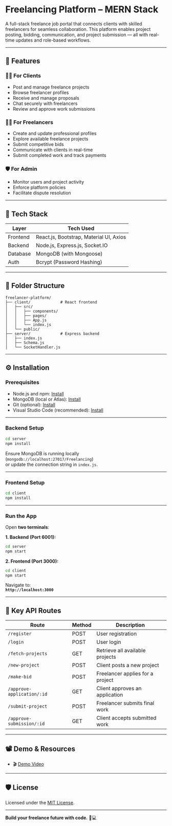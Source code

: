 # Freelancing Platform – MERN Stack

A full-stack freelance job portal that connects clients with skilled freelancers for seamless collaboration. This platform enables project posting, bidding, communication, and project submission — all with real-time updates and role-based workflows.

---

## 🚀 Features

### 👨‍💼 For Clients
- Post and manage freelance projects
- Browse freelancer profiles
- Receive and manage proposals
- Chat securely with freelancers
- Review and approve work submissions

### 👨‍🎨 For Freelancers
- Create and update professional profiles
- Explore available freelance projects
- Submit competitive bids
- Communicate with clients in real-time
- Submit completed work and track payments

### 🛡️ For Admin
- Monitor users and project activity
- Enforce platform policies
- Facilitate dispute resolution

---

## 🧱 Tech Stack

| Layer       | Tech Used                               |
|-------------|------------------------------------------|
| Frontend    | React.js, Bootstrap, Material UI, Axios |
| Backend     | Node.js, Express.js, Socket.IO          |
| Database    | MongoDB (with Mongoose)                 |
| Auth        | Bcrypt (Password Hashing)               |

---

## 📂 Folder Structure

```
freelancer-platform/
├── client/             # React frontend
│   ├── src/
│   │   ├── components/
│   │   ├── pages/
│   │   ├── App.js
│   │   └── index.js
│   └── public/
├── server/             # Express backend
│   ├── index.js
│   ├── Schema.js
│   └── SocketHandler.js
```

---

## ⚙️ Installation

### Prerequisites

- Node.js and npm: [Install](https://nodejs.org/)
- MongoDB (local or Atlas): [Install](https://www.mongodb.com/)
- Git (optional): [Install](https://git-scm.com/)
- Visual Studio Code (recommended): [Install](https://code.visualstudio.com/)

---

### Backend Setup

```bash
cd server
npm install
```

Ensure MongoDB is running locally (`mongodb://localhost:27017/Freelancing`)  
or update the connection string in `index.js`.

---

### Frontend Setup

```bash
cd client
npm install
```

---

### Run the App

Open **two terminals**:

**1. Backend (Port 6001):**
```bash
cd server
npm start
```

**2. Frontend (Port 3000):**
```bash
cd client
npm start
```

Navigate to:  
**`http://localhost:3000`**

---

## 🔑 Key API Routes

| Route                          | Method | Description                        |
|--------------------------------|--------|------------------------------------|
| `/register`                   | POST   | User registration                  |
| `/login`                      | POST   | User login                         |
| `/fetch-projects`            | GET    | Retrieve all available projects    |
| `/new-project`               | POST   | Client posts a new project         |
| `/make-bid`                  | POST   | Freelancer applies for a project   |
| `/approve-application/:id`   | GET    | Client approves an application     |
| `/submit-project`            | POST   | Freelancer submits final work      |
| `/approve-submission/:id`    | GET    | Client accepts submitted work      |

---

## 📽 Demo & Resources

- 🎬 [Demo Video](https://drive.google.com/file/d/1erdcudF8D00QyHEf0aMKioTAqWa2AjDb/view?usp=sharing)

---


## 🛡️ License

Licensed under the [MIT License](LICENSE).

---

**Build your freelance future with code.** 💼💻
